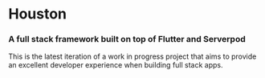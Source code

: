 # Houston

### A full stack framework built on top of Flutter and Serverpod

This is the latest iteration of a work in progress project that aims to provide an excellent developer experience when building full stack apps.